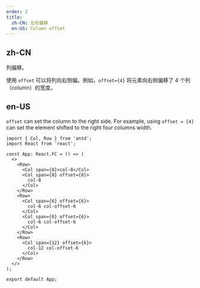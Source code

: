 ```yaml
---
order: 2
title:
  zh-CN: 左右偏移
  en-US: Column offset
---
```


## zh-CN

列偏移。

使用 `offset` 可以将列向右侧偏。例如，`offset={4}` 将元素向右侧偏移了 4 个列（column）的宽度。

## en-US

`offset` can set the column to the right side. For example, using `offset = {4}` can set the element shifted to the right four columns width.

```tsx
import { Col, Row } from 'antd';
import React from 'react';

const App: React.FC = () => (
  <>
    <Row>
      <Col span={8}>col-8</Col>
      <Col span={8} offset={8}>
        col-8
      </Col>
    </Row>
    <Row>
      <Col span={6} offset={6}>
        col-6 col-offset-6
      </Col>
      <Col span={6} offset={6}>
        col-6 col-offset-6
      </Col>
    </Row>
    <Row>
      <Col span={12} offset={6}>
        col-12 col-offset-6
      </Col>
    </Row>
  </>
);

export default App;
```
